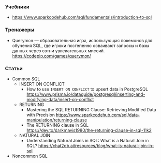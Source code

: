 ### Учебники

- https://www.sparkcodehub.com/sql/fundamentals/introduction-to-sql

### Тренажеры

- Querymon — образовательная игра, использующая покемонов для обучения SQL, где игроки постепенно осваивают запросы и базы данных через сотни увлекательных миссий. https://codepip.com/games/querymon/

### Статьи

- Common SQL
    - INSERT ON CONFLICT
        - How to use `INSERT ON CONFLICT` to upsert data in PostgreSQL https://www.prisma.io/dataguide/postgresql/inserting-and-modifying-data/insert-on-conflict
    - RETURNING
        - Mastering the SQL RETURNING Clause: Retrieving Modified Data with Precision https://www.sparkcodehub.com/sql/data-manipulation/returning-clause
        - The RETURNING clause in SQL https://dev.to/darkmavis1980/the-returning-clause-in-sql-11k2
    - NATURAL JOIN
        - Understanding Natural Joins in SQL: What is a Natural Join in SQL? https://chat2db.ai/resources/blog/what-is-natural-join-in-sql
- Noncommon SQL
